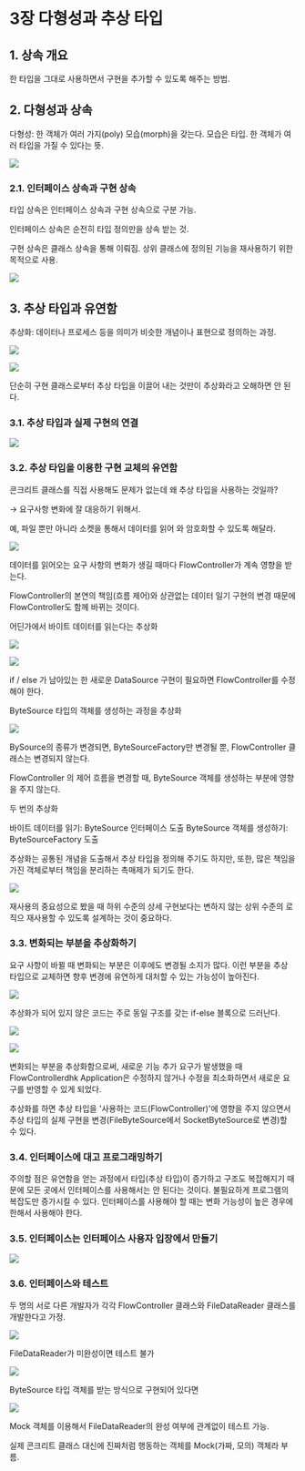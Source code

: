 # 3장 다형성과 추상 타입

## 1. 상속 개요
한 타입을 그대로 사용하면서 구현을 추가할 수 있도록 해주는 방법.



## 2. 다형성과 상속
다형성: 한 객체가 여러 가지(poly) 모습(morph)을 갖는다. 모습은 타입. 한 객체가 여러 타입을 가질 수 있다는 뜻.

![](./resources/2.png)

### 2.1. 인터페이스 상속과 구현 상속

타입 상속은 인터페이스 상속과 구현 상속으로 구분 가능.

인터페이스 상속은 순전히 타입 정의만을 상속 받는 것.

구현 상속은 클래스 상속을 통해 이뤄짐. 상위 클래스에 정의된 기능을 재사용하기 위한 목적으로 사용.

![](./resources/2.1.png)

## 3. 추상 타입과 유연함
추상화: 데이터나 프로세스 등을 의미가 비슷한 개념이나 표현으로 정의하는 과정.

![](./resources/3-1.png)

![](./resources/3-2.png)


단순히 구현 클래스로부터 추상 타입을 이끌어 내는 것만이 추상화라고 오해하면 안 된다.



### 3.1. 추상 타입과 실제 구현의 연결

![](./resources/3.1.png)

### 3.2. 추상 타입을 이용한 구현 교체의 유연함
콘크리트 클래스를 직접 사용해도 문제가 없는데 왜 추상 타입을 사용하는 것일까?

→ 요구사항 변화에 잘 대응하기 위해서.



예, 파일 뿐만 아니라 소켓을 통해서 데이터를 읽어 와 암호화할 수 있도록 해달라.

![](./resources/3.2-1.png)

데이터를 읽어오는 요구 사항의 변화가 생길 때마다 FlowController가 계속 영향을 받는다.

FlowController의 본연의 책임(흐름 제어)와 상관없는 데이터 일기 구현의 변경 때문에 FlowController도 함께 바뀌는 것이다.



어딘가에서 바이트 데이터를 읽는다는 추상화

![](./resources/3.2-2.png)

![](./resources/3.2-3.png)


if / else 가 남아있는 한 새로운 DataSource 구현이 필요하면 FlowController를 수정해야 한다.

ByteSource 타입의 객체를 생성하는 과정을 추상화

![](./resources/3.2-4.png)

BySource의 종류가 변경되면, ByteSourceFactory만 변경될 뿐, FlowController 클래스는 변경되지 않는다.

FlowController 의 제어 흐름을 변경할 때, ByteSource 객체를 생성하는 부분에 영향을 주지 않는다.



두 번의 추상화

바이트 데이터를 읽기: ByteSource 인터페이스 도출
ByteSource 객체를 생성하기: ByteSourceFactory 도출


추상화는 공통된 개념을 도출해서 추상 타입을 정의해 주기도 하지만, 또한, 많은 책임을 가진 객체로부터 책임을 분리하는 촉매제가 되기도 한다.

![](./resources/3.2-5.png)

재사용의 중요성으로 봤을 때 하위 수준의 상세 구현보다는 변하지 않는 상위 수준의 로직으 재사용할 수 있도록 설계하는 것이 중요하다.

### 3.3. 변화되는 부분을 추상화하기
요구 사항이 바뀔 때 변화되는 부분은 이후에도 변경될 소지가 많다. 이런 부분을 추상 타입으로 교체하면 향후 변경에 유연하게 대처할 수 있는 가능성이 높아진다.

![](./resources/3.3-1.png)

추상화가 되어 있지 않은 코드는 주로 동일 구조를 갖는 if-else 블록으로 드러난다.

![](./resources/3.3-2.png)

![](./resources/3.3-3.png)

변화되는 부분을 추상화함으로써, 새로운 기능 추가 요구가 발생했을 때 FlowControllerdhk Application은 수정하지 않거나 수정을 최소화하면서 새로운 요구를 반영할 수 있게 되었다.

추상화를 하면 추상 타입을 '사용하는 코드(FlowController)'에 영향을 주지 않으면서 추상 타입의 실제 구현을 변경(FileByteSource에서 SocketByteSource로 변경)할 수 있다.

### 3.4. 인터페이스에 대고 프로그래밍하기
주의할 점은 유연함을 얻는 과정에서 타입(추상 타입)이 증가하고 구조도 복잡해지기 때문에 모든 곳에서 인터페이스를 사용해서는 안 된다는 것이다. 불필요하게 프로그램의 복잡도만 증가시킬 수 있다. 인터페이스를 사용해야 할 때는 변화 가능성이 높은 경우에 한해서 사용해야 한다.

### 3.5. 인터페이스는 인터페이스 사용자 입장에서 만들기

![](./resources/3.5.png)

### 3.6. 인터페이스와 테스트
두 명의 서로 다른 개발자가 각각 FlowController 클래스와 FileDataReader 클래스를 개발한다고 가정.

![](./resources/3.6-1.png)

FileDataReader가 미완성이면 테스트 불가

![](./resources/3.6-2.png)

ByteSource 타입 객체를 받는 방식으로 구현되어 있다면

![](./resources/3.6-3.png)

Mock 객체를 이용해서 FileDataReader의 완성 여부에 관계없이 테스트 가능.

실제 콘크리트 클래스 대신에 진짜처럼 행동하는 객체를 Mock(가짜, 모의) 객체라 부름.